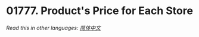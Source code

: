 # 01777. Product's Price for Each Store

  _Read this in other languages:_
    [_简体中文_](README.zh-CN.md)

